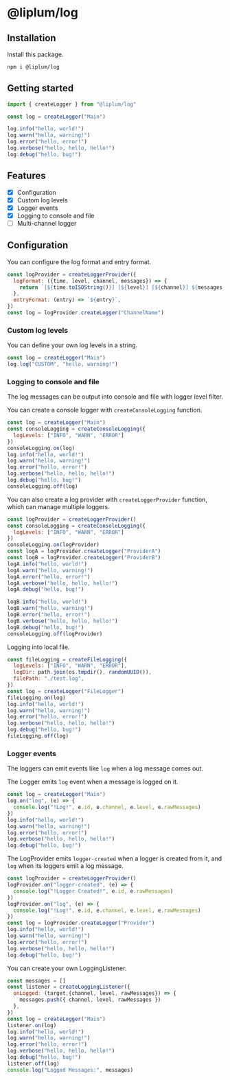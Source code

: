 # @liplum/log

## Installation

Install this package.

```bash
npm i @liplum/log
```

## Getting started

```js
import { createLogger } from "@liplum/log"

const log = createLogger("Main")

log.info("hello, world!")
log.warn("hello, warning!")
log.error("hello, error!")
log.verbose("hello, hello, hello!")
log.debug("hello, bug!")
```

## Features

- [x] Configuration
- [x] Custom log levels
- [x] Logger events
- [x] Logging to console and file
- [ ] Multi-channel logger

## Configuration

You can configure the log format and entry format.

```js
const logProvider = createLoggerProvider({
  logFormat: ({time, level, channel, messages}) => {
    return `[${time.toISOString()}] [${level}] [${channel}] ${messages.join(", ")}`
  },
  entryFormat: (entry) => `${entry}`,
})
const log = logProvider.createLogger("ChannelName")
```

### Custom log levels

You can define your own log levels in a string.

```js
const log = createLogger("Main")
log.log("CUSTOM", "hello, warning!")
```

### Logging to console and file

The log messages can be output into console and file with logger level filter.

You can create a console logger with `createConsoleLogging` function.

```js
const log = createLogger("Main")
const consoleLogging = createConsoleLogging({
  logLevels: ["INFO", "WARN", "ERROR"]
})
consoleLogging.on(log)
log.info("hello, world!")
log.warn("hello, warning!")
log.error("hello, error!")
log.verbose("hello, hello, hello!")
log.debug("hello, bug!")
consoleLogging.off(log)
```

You can also create a log provider with `createLoggerProvider` function, which can manage multiple loggers.

```js
const logProvider = createLoggerProvider()
const consoleLogging = createConsoleLogging({
  logLevels: ["INFO", "WARN", "ERROR"]
})
consoleLogging.on(logProvider)
const logA = logProvider.createLogger("ProviderA")
const logB = logProvider.createLogger("ProviderB")
logA.info("hello, world!")
logA.warn("hello, warning!")
logA.error("hello, error!")
logA.verbose("hello, hello, hello!")
logA.debug("hello, bug!")

logB.info("hello, world!")
logB.warn("hello, warning!")
logB.error("hello, error!")
logB.verbose("hello, hello, hello!")
logB.debug("hello, bug!")
consoleLogging.off(logProvider)
```

Logging into local file.

```js
const fileLogging = createFileLogging({
  logLevels: ["INFO", "WARN", "ERROR"],
  logDir: path.join(os.tmpdir(), randomUUID()),
  filePath: "./test.log",
})
const log = createLogger("FileLogger")
fileLogging.on(log)
log.info("hello, world!")
log.warn("hello, warning!")
log.error("hello, error!")
log.verbose("hello, hello, hello!")
log.debug("hello, bug!")
fileLogging.off(log)
```

### Logger events

The loggers can emit events like `log` when a log message comes out.

The Logger emits `log` event when a message is logged on it.

```js
const log = createLogger("Main")
log.on("log", (e) => {
  console.log("!Log!", e.id, e.channel, e.level, e.rawMessages)
})
log.info("hello, world!")
log.warn("hello, warning!")
log.error("hello, error!")
log.verbose("hello, hello, hello!")
log.debug("hello, bug!")
```

The LogProvider emits `logger-created` when a logger is created from it, and `log` when its loggers emit a log message.

```js
const logProvider = createLoggerProvider()
logProvider.on("logger-created", (e) => {
  console.log("!Logger Created!", e.id, e.rawMessages)
})
logProvider.on("log", (e) => {
  console.log("!Log!", e.id, e.channel, e.level, e.rawMessages)
})
const log = logProvider.createLogger("Provider")
log.info("hello, world!")
log.warn("hello, warning!")
log.error("hello, error!")
log.verbose("hello, hello, hello!")
log.debug("hello, bug!")
```

You can create your own LoggingListener.

```js
const messages = []
const listener = createLoggingListener({
  onLogged: (target,{channel, level, rawMessages}) => {
    messages.push({ channel, level, rawMessages })
  },
})
const log = createLogger("Main")
listener.on(log)
log.info("hello, world!")
log.warn("hello, warning!")
log.error("hello, error!")
log.verbose("hello, hello, hello!")
log.debug("hello, bug!")
listener.off(log)
console.log("Logged Messages:", messages)
```
